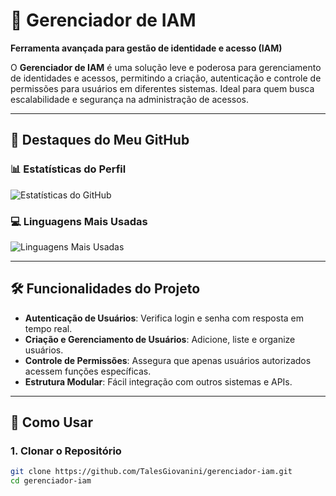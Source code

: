 # 🚀 Gerenciador de IAM

**Ferramenta avançada para gestão de identidade e acesso (IAM)**

O **Gerenciador de IAM** é uma solução leve e poderosa para gerenciamento de identidades e acessos, permitindo a criação, autenticação e controle de permissões para usuários em diferentes sistemas. Ideal para quem busca escalabilidade e segurança na administração de acessos.

---

## 🌟 **Destaques do Meu GitHub**

### 📊 **Estatísticas do Perfil**
![Estatísticas do GitHub](https://github-readme-stats.vercel.app/api?username=TalesGiovanini&show_icons=true&theme=radical)

### 💻 **Linguagens Mais Usadas**
![Linguagens Mais Usadas](https://github-readme-stats.vercel.app/api/top-langs/?username=TalesGiovanini&layout=compact&theme=radical)

---

## 🛠️ **Funcionalidades do Projeto**

- **Autenticação de Usuários**: Verifica login e senha com resposta em tempo real.
- **Criação e Gerenciamento de Usuários**: Adicione, liste e organize usuários.
- **Controle de Permissões**: Assegura que apenas usuários autorizados acessem funções específicas.
- **Estrutura Modular**: Fácil integração com outros sistemas e APIs.

---

## 🌟 **Como Usar**

### **1. Clonar o Repositório**
```bash
git clone https://github.com/TalesGiovanini/gerenciador-iam.git
cd gerenciador-iam

